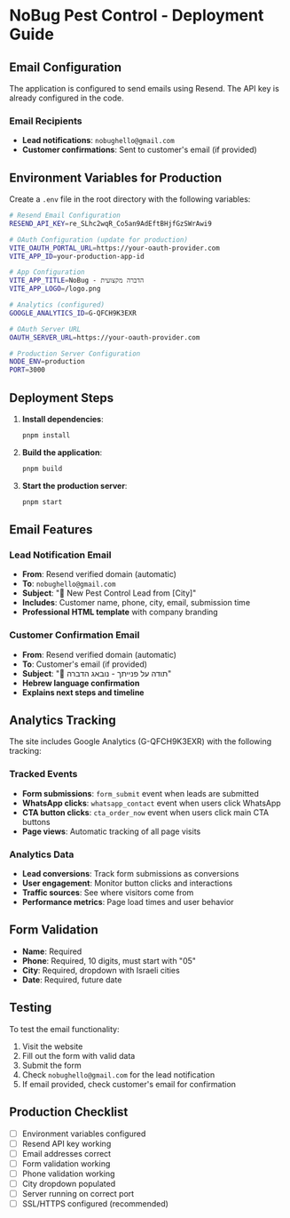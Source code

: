 # NoBug Pest Control - Deployment Guide

## Email Configuration

The application is configured to send emails using Resend. The API key is already configured in the code.

### Email Recipients
- **Lead notifications**: `nobughello@gmail.com`
- **Customer confirmations**: Sent to customer's email (if provided)

## Environment Variables for Production

Create a `.env` file in the root directory with the following variables:

```bash
# Resend Email Configuration
RESEND_API_KEY=re_SLhc2wqR_Co5an9AdEftBHjfGzSWrAwi9

# OAuth Configuration (update for production)
VITE_OAUTH_PORTAL_URL=https://your-oauth-provider.com
VITE_APP_ID=your-production-app-id

# App Configuration
VITE_APP_TITLE=NoBug - הדברה מקצועית
VITE_APP_LOGO=/logo.png

# Analytics (configured)
GOOGLE_ANALYTICS_ID=G-QFCH9K3EXR

# OAuth Server URL
OAUTH_SERVER_URL=https://your-oauth-provider.com

# Production Server Configuration
NODE_ENV=production
PORT=3000
```

## Deployment Steps

1. **Install dependencies**:
   ```bash
   pnpm install
   ```

2. **Build the application**:
   ```bash
   pnpm build
   ```

3. **Start the production server**:
   ```bash
   pnpm start
   ```

## Email Features

### Lead Notification Email
- **From**: Resend verified domain (automatic)
- **To**: `nobughello@gmail.com`
- **Subject**: "🐜 New Pest Control Lead from [City]"
- **Includes**: Customer name, phone, city, email, submission time
- **Professional HTML template** with company branding

### Customer Confirmation Email
- **From**: Resend verified domain (automatic)
- **To**: Customer's email (if provided)
- **Subject**: "🐜 תודה על פנייתך - נובאג הדברה"
- **Hebrew language confirmation**
- **Explains next steps and timeline**

## Analytics Tracking

The site includes Google Analytics (G-QFCH9K3EXR) with the following tracking:

### Tracked Events
- **Form submissions**: `form_submit` event when leads are submitted
- **WhatsApp clicks**: `whatsapp_contact` event when users click WhatsApp
- **CTA button clicks**: `cta_order_now` event when users click main CTA buttons
- **Page views**: Automatic tracking of all page visits

### Analytics Data
- **Lead conversions**: Track form submissions as conversions
- **User engagement**: Monitor button clicks and interactions
- **Traffic sources**: See where visitors come from
- **Performance metrics**: Page load times and user behavior

## Form Validation

- **Name**: Required
- **Phone**: Required, 10 digits, must start with "05"
- **City**: Required, dropdown with Israeli cities
- **Date**: Required, future date

## Testing

To test the email functionality:

1. Visit the website
2. Fill out the form with valid data
3. Submit the form
4. Check `nobughello@gmail.com` for the lead notification
5. If email provided, check customer's email for confirmation

## Production Checklist

- [ ] Environment variables configured
- [ ] Resend API key working
- [ ] Email addresses correct
- [ ] Form validation working
- [ ] Phone validation working
- [ ] City dropdown populated
- [ ] Server running on correct port
- [ ] SSL/HTTPS configured (recommended)
